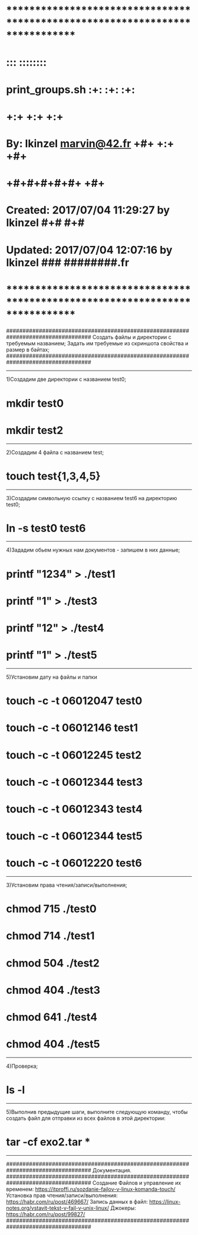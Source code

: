 # **************************************************************************** #
#                                                                              #
#                                                         :::      ::::::::    #
#    print_groups.sh                                    :+:      :+:    :+:    #
#                                                     +:+ +:+         +:+      #
#    By: lkinzel <marvin@42.fr>                     +#+  +:+       +#+         #
#                                                 +#+#+#+#+#+   +#+            #
#    Created: 2017/07/04 11:29:27 by lkinzel           #+#    #+#              #
#    Updated: 2017/07/04 12:07:16 by lkinzel          ###   ########.fr        #
#                                                                              #
# **************************************************************************** #

##################################################################################
Создать файлы и директории с требуемым названием;
Задать им требуемые из скриншота свойства и размер в байтах;
##################################################################################
_________________________________________________________________________________
1)Создадим две директории с названием test0;
# mkdir  test0
# mkdir  test2

_________________________________________________________________________________
2)Создадим 4 файла с названием test;
# touch test{1,3,4,5}

_________________________________________________________________________________
3)Создадим символьную ссылку с названием test6 на директорию test0;
# ln -s test0 test6

_________________________________________________________________________________
4)Зададим обьем нужных нам документов - запишем в них данные;
# printf "1234" > ./test1
# printf "1" > ./test3
# printf "12" > ./test4
# printf "1" > ./test5


_________________________________________________________________________________
5)Установим дату на файлы и папки
# touch -c -t 06012047  test0
# touch -c -t 06012146  test1
# touch -c -t 06012245  test2
# touch -c -t 06012344  test3
# touch -c -t 06012343  test4
# touch -c -t 06012344  test5
# touch -c -t 06012220  test6



_________________________________________________________________________________
3)Установим права чтения/записи/выполнения; 
# chmod 715 ./test0
# chmod 714 ./test1
# chmod 504 ./test2
# chmod 404 ./test3
# chmod 641 ./test4
# chmod 404 ./test5

_________________________________________________________________________________
4)Проверка;
# ls -l
_________________________________________________________________________________
5)Выполнив предыдущие шаги, выполните следующую команду, чтобы создать
файл для отправки из всех файлов в этой директории: 
# tar -cf exo2.tar *
_________________________________________________________________________________

##################################################################################
Документация.
##################################################################################
Создание Файлов и управление их временем:
	https://itproffi.ru/sozdanie-fajlov-v-linux-komanda-touch/
Установка прав чтения/записи/выполнения:
	https://habr.com/ru/post/469667/
Запись данных в файл:
	https://linux-notes.org/vstavit-tekst-v-fajl-v-unix-linux/
Джокеры:
	https://habr.com/ru/post/99827/
##################################################################################

